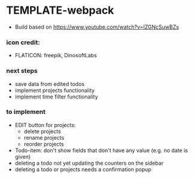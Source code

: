 # TEMPLATE-webpack

- Build based on https://www.youtube.com/watch?v=IZGNcSuwBZs

### icon credit:

- FLATICON: freepik, DinosoftLabs

### next steps

- save data from edited todos
- implement projects functionality
- implement time filter functionality

### to implement

- EDIT button for projects:
  - delete projects
  - rename projects
  - reorder projects
- Todo-item: don't show fields that don't have any value (e.g. no date is given)
- deleting a todo not yet updating the counters on the sidebar
- deleting a todo or projects needs a confirmation popup
